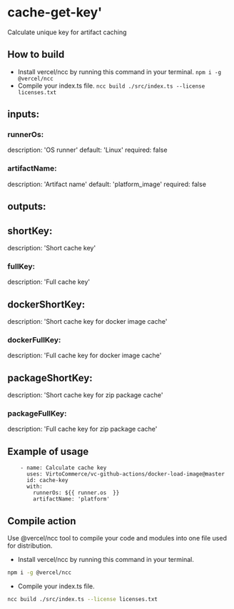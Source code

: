 # cache-get-key'

Calculate unique key for artifact caching

## How to build

* Install vercel/ncc by running this command in your terminal. `npm i -g @vercel/ncc`
* Compile your index.ts file. `ncc build ./src/index.ts --license licenses.txt`

## inputs:

### runnerOs:

description: 'OS runner'
default: 'Linux'
required: false

### artifactName:

description: 'Artifact name'
default: 'platform_image'
required: false

## outputs:

## shortKey:

description: 'Short cache key'

### fullKey:

description: 'Full cache key'

## dockerShortKey:

description: 'Short cache key for docker image cache'

### dockerFullKey:

description: 'Full cache key for docker image cache'

## packageShortKey:

description: 'Short cache key for zip package cache'

### packageFullKey:

description: 'Full cache key for zip package cache'


## Example of usage

```
    - name: Calculate cache key
      uses: VirtoCommerce/vc-github-actions/docker-load-image@master
      id: cache-key
      with:
        runnerOs: ${{ runner.os  }}
        artifactName: 'platform'
```

## Compile action

Use @vercel/ncc tool to compile your code and modules into one file used for distribution.

- Install vercel/ncc by running this command in your terminal.

```bash
npm i -g @vercel/ncc
```

- Compile your index.ts file.

```bash
ncc build ./src/index.ts --license licenses.txt
```
